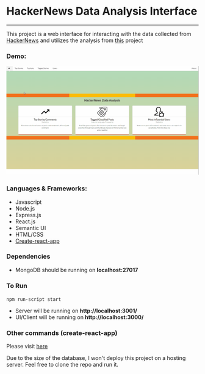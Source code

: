 # HackerNews Data Analysis Interface
---

This project is a web interface for interacting with the data collected from [HackerNews](https://news.ycombinator.com/) and utilizes the analysis from [this](https://github.com/workofart/HackerNews) project

### Demo:
![Demo](https://raw.githubusercontent.com/workofart/HN-data-analysis/master/other/demo_v1.gif)

### Languages & Frameworks:

- Javascript
- Node.js
- Express.js
- React.js
- Semantic UI
- HTML/CSS
- [Create-react-app](https://github.com/facebookincubator/create-react-app)

### Dependencies
  - MongoDB should be running on **localhost:27017**

### To Run

`npm run-script start`

- Server will be running on **http://localhost:3001/**
- UI/Client will be running on **http://localhost:3000/**

### Other commands (create-react-app)

Please visit [here](https://github.com/facebookincubator/create-react-app/blob/master/README.md)

Due to the size of the database, I won't deploy this project on a hosting server. Feel free to clone the repo and run it.